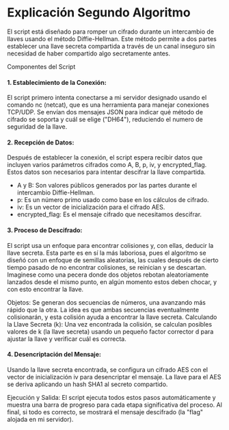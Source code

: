 # Explicación Segundo Algoritmo

El script está diseñado para romper un cifrado durante un intercambio de llaves usando el método Diffie-Hellman. Este método permite a dos partes establecer una llave secreta compartida a través de un canal inseguro sin necesidad de haber compartido algo secretamente antes.

Componentes del Script

#### 1. Establecimiento de la Conexión:
El script primero intenta conectarse a mi servidor designado usando el comando nc (netcat), que es una herramienta para manejar conexiones TCP/UDP. Se envían dos mensajes JSON para indicar qué método de cifrado se soporta y cuál se elige ("DH64"), reduciendo el numero de seguridad de la llave.

#### 2. Recepción de Datos:
Después de establecer la conexión, el script espera recibir datos que incluyen varios parámetros cifrados como A, B, p, iv, y encrypted_flag. Estos datos son necesarios para intentar descifrar la llave compartida.

- A y B: Son valores públicos generados por las partes durante el intercambio Diffie-Hellman.
- p: Es un número primo usado como base en los cálculos de cifrado.
- iv: Es un vector de inicialización para el cifrado AES.
- encrypted_flag: Es el mensaje cifrado que necesitamos descifrar.

#### 3. Proceso de Descifrado:

El script usa un enfoque para encontrar colisiones y, con ellas, deducir la llave secreta.
Esta parte es en sí la más laboriosa, pues el algoritmo se diseñó con un enfoque de semillas aleatorias, las cuales después de cierto tiempo pasado de no encontrar colisiones, se reinician y se descartan.
Imaginese como una pecera donde dos objetos rebotan aleatoriamente lanzados desde el mismo punto, en algún momento estos deben chocar, y con esto encontrar la llave.

Objetos: Se generan dos secuencias de números, una avanzando más rápido que la otra. La idea es que ambas secuencias eventualmente colisionarán, y esta colisión ayuda a encontrar la llave secreta.
Calculando la Llave Secreta (k): Una vez encontrada la colisión, se calculan posibles valores de k (la llave secreta) usando un pequeño factor corrector d para ajustar la llave y verificar cuál es correcta.

#### 4. Desencriptación del Mensaje:
Usando la llave secreta encontrada, se configura un cifrado AES con el vector de inicialización iv para desencriptar el mensaje. La llave para el AES se deriva aplicando un hash SHA1 al secreto compartido.

Ejecución y Salida:
El script ejecuta todos estos pasos automáticamente y muestra una barra de progreso para cada etapa significativa del proceso. Al final, si todo es correcto, se mostrará el mensaje descifrado (la "flag" alojada en mi servidor).
